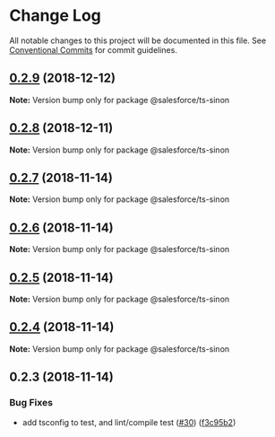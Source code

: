 # Change Log

All notable changes to this project will be documented in this file.
See [Conventional Commits](https://conventionalcommits.org) for commit guidelines.

## [0.2.9](https://github.com/forcedotcom/sfdx-dev-packages/compare/@salesforce/ts-sinon@0.2.8...@salesforce/ts-sinon@0.2.9) (2018-12-12)

**Note:** Version bump only for package @salesforce/ts-sinon





## [0.2.8](https://github.com/forcedotcom/sfdx-dev-packages/compare/@salesforce/ts-sinon@0.2.7...@salesforce/ts-sinon@0.2.8) (2018-12-11)

**Note:** Version bump only for package @salesforce/ts-sinon





## [0.2.7](https://github.com/forcedotcom/sfdx-dev-packages/compare/@salesforce/ts-sinon@0.2.6...@salesforce/ts-sinon@0.2.7) (2018-11-14)

**Note:** Version bump only for package @salesforce/ts-sinon





## [0.2.6](https://github.com/forcedotcom/sfdx-dev-packages/compare/@salesforce/ts-sinon@0.2.5...@salesforce/ts-sinon@0.2.6) (2018-11-14)

**Note:** Version bump only for package @salesforce/ts-sinon





## [0.2.5](https://github.com/forcedotcom/sfdx-dev-packages/compare/@salesforce/ts-sinon@0.2.4...@salesforce/ts-sinon@0.2.5) (2018-11-14)

**Note:** Version bump only for package @salesforce/ts-sinon





## [0.2.4](https://github.com/forcedotcom/sfdx-dev-packages/compare/@salesforce/ts-sinon@0.2.3...@salesforce/ts-sinon@0.2.4) (2018-11-14)

**Note:** Version bump only for package @salesforce/ts-sinon





## 0.2.3 (2018-11-14)


### Bug Fixes

* add tsconfig to test, and lint/compile test ([#30](https://github.com/forcedotcom/sfdx-dev-packages/issues/30)) ([f3c95b2](https://github.com/forcedotcom/sfdx-dev-packages/commit/f3c95b2))
